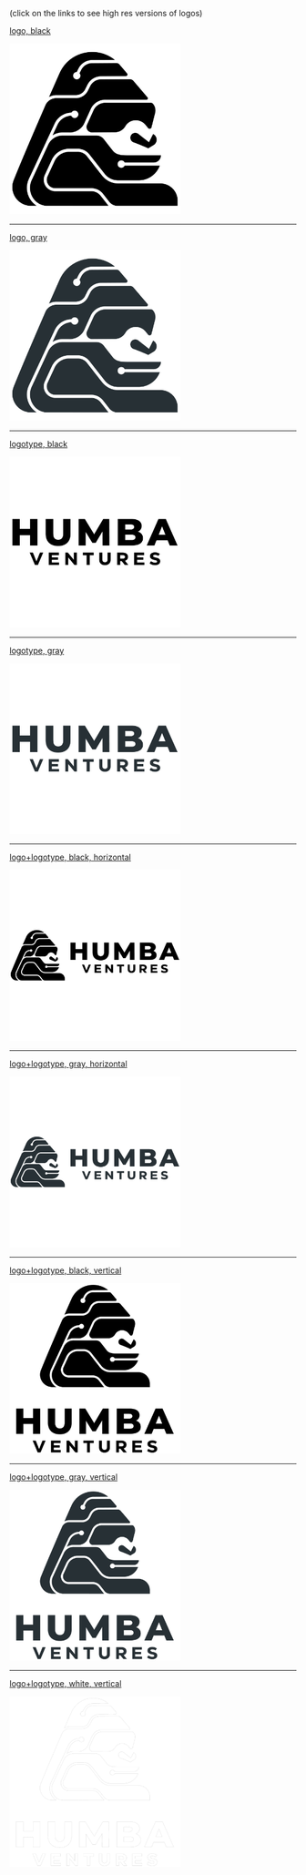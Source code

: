 (click on the links to see high res versions of logos)

[logo, black](logo-black.png)

<img src="logo-black.png" width="300">

---

[logo, gray](logo-gray.png)

<img src="logo-gray.png" width="300">

---

[logotype, black](logotype-black.png)

<img src="logotype-black.png" width="300">

---

[logotype, gray](logotype-gray.png)

<img src="logotype-gray.png" width="300">

---

[logo+logotype, black, horizontal](logo-logotype-black-horizontal.png)

<img src="logo-logotype-black-horizontal.png" width="300">

---

[logo+logotype, gray, horizontal](logo-logotype-gray-horizontal.png)

<img src="logo-logotype-gray-horizontal.png" width="300">

---

[logo+logotype, black, vertical](logo-logotype-black-vertical.png)

<img src="logo-logotype-black-vertical.png" width="300">

---

[logo+logotype, gray, vertical](logo-logotype-gray-vertical.png)

<img src="logo-logotype-gray-vertical.png" width="300">

---

[logo+logotype, white, vertical](logo-logotype-white-vertical.png)

<img src="logo-logotype-white-vertical.png" width="300" style="background-color:black;">
